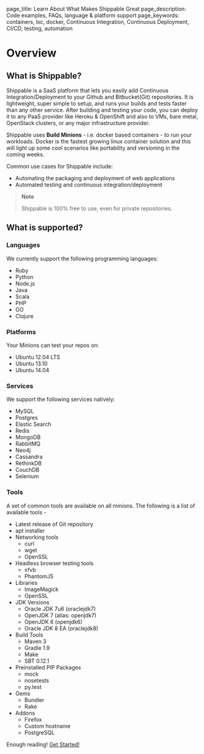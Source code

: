 page_title: Learn About What Makes Shippable Great
page_description: Code examples, FAQs, language & platform support
page_keywords: containers, lxc, docker, Continuous Integration, Continuous Deployment, CI/CD, testing, automation

# Overview

## What is Shippable?

Shippable is a SaaS platform that lets you easily add Continuous
Integration/Deployment to your Github and Bitbucket(Git) repositories.
It is lightweight, super simple to setup, and runs your builds and tests
faster than any other service. After building and testing your code, you
can deploy it to any PaaS provider like Heroku & OpenShift and also to
VMs, bare metal, OpenStack clusters, or any major infrastructure
provider.

Shippable uses **Build Minions** - i.e. docker based containers - to run
your workloads. Docker is the fastest growing linux container solution
and this will light up some cool scenarios like portability and
versioning in the coming weeks.

Common use cases for Shippable include:

-  Automating the packaging and deployment of web applications
-  Automated testing and continuous integration/deployment

> **Note**
>
> Shippable is 100% free to use, even for private
> repositories.

## What is supported?

### Languages

We currently support the following programming languages:

-  Ruby
-  Python
-  Node.js
-  Java
-  Scala
-  PHP
-  GO
-  Clojure

### Platforms

Your Minions can test your repos on:

-  Ubuntu 12.04 LTS
-  Ubuntu 13.10
-  Ubuntu 14.04

### Services

We support the following services natively:

-  MySQL
-  Postgres
-  Elastic Search
-  Redis
-  MongoDB
-  RabbitMQ
-  Neo4j
-  Cassandra
-  RethinkDB
-  CouchDB
-  Selenium

### Tools

A set of common tools are available on all minions. The following is a
list of available tools -

-   Latest release of Git repository
-   apt installer
-   Networking tools
    -   curl
    -   wget
    -   OpenSSL
-   Headless browser testing tools
    -   xfvb
    -   PhantomJS
-   Libraries
    -   ImageMagick
    -   OpenSSL
-   JDK Versions
    -   Oracle JDK 7u6 (oraclejdk7)
    -   OpenJDK 7 (alias: openjdk7)
    -   OpenJDK 6 (openjdk6)
    -   Oracle JDK 8 EA (oraclejdk8)
-   Build Tools
    -   Maven 3
    -   Gradle 1.9
    -   Make
    -   SBT 0.12.1
-   Preinstalled PIP Packages
    -   mock
    -   nosetests
    -   py.test
-   Gems
    -   Bundler
    -   Rake
-   Addons
    -   Firefox
    -   Custom hostname
    -   PostgreSQL

Enough reading! [Get Started!](start.md)
